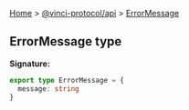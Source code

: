[Home](./index.md) &gt; [@vinci-protocol/api](./api.md) &gt; [ErrorMessage](./api.errormessage.md)

## ErrorMessage type

<b>Signature:</b>

```typescript
export type ErrorMessage = {
  message: string
}
```
